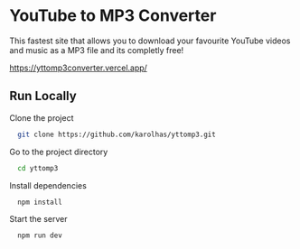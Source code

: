 
# YouTube to MP3 Converter

This fastest site that allows you to download your favourite YouTube videos and music as a MP3 file and its completly free!

https://yttomp3converter.vercel.app/

## Run Locally

Clone the project

```bash
  git clone https://github.com/karolhas/yttomp3.git
```

Go to the project directory

```bash
  cd yttomp3
```

Install dependencies

```bash
  npm install
```

Start the server

```bash
  npm run dev
```

